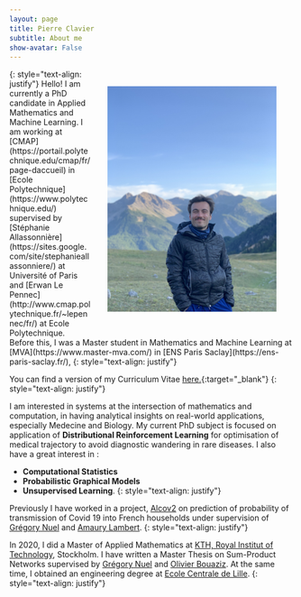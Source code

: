 ```yaml
---
layout: page
title: Pierre Clavier
subtitle: About me
show-avatar: False
---
```


<img style="float: right;" src="/assets/img/IMG_0807.HEIC" width="300" hspace="30" vspace="30">
{: style="text-align: justify"}
Hello! I am currently a PhD candidate in Applied Mathematics and Machine Learning. I am working at [CMAP](https://portail.polytechnique.edu/cmap/fr/page-daccueil) in [Ecole Polytechnique](https://www.polytechnique.edu/) supervised by [Stéphanie Allassonnière](https://sites.google.com/site/stephanieallassonniere/) at Université of Paris and [Erwan Le Pennec](http://www.cmap.polytechnique.fr/~lepennec/fr/) at Ecole Polytechnique. Before this, I was a Master student in Mathematics and Machine Learning at [MVA](https://www.master-mva.com/) in [ENS Paris Saclay](https://ens-paris-saclay.fr/),
{: style="text-align: justify"}

You can find a version of my Curriculum Vitae [here.](https://github.com/pierreclavier/pierreclavier.github.io/tree/master/docs/CV_Pierre_Clavier_git.pdf){:target="_blank"}
{: style="text-align: justify"}

I am interested in systems at the intersection of mathematics and computation, in having analytical insights on real-world applications, especially Medecine and Biology.
My current PhD  subject is focused on application of **Distributional Reinforcement Learning** for optimisation of medical trajectory to avoid diagnostic wandering in rare diseases. I also have a great interest in :
- **Computational Statistics**
- **Probabilistic Graphical Models**
- **Unsupervised Learning**. 
{: style="text-align: justify"}

Previously I have worked in a project, [Alcov2](https://www.college-de-france.fr/site/actualites/Alcov2-Enquete-pour-l-etude-de-la-transmission-de-SARS-Cov2-au-sein-des-foyers-francais.htm) on prediction of probability of transmission of Covid 19 into French households under supervision of [Grégory Nuel](http://nuel.perso.math.cnrs.fr/) and [Amaury Lambert](https://www.lpsm.paris/pageperso/amaury.lambert/).
{: style="text-align: justify"}
 
In 2020, I did a Master of Applied Mathematics at [KTH, Royal Institut of Technology](https://www.kth.se/en), Stockholm. I have written a Master Thesis on Sum-Product Networks supervised by [Grégory Nuel](http://nuel.perso.math.cnrs.fr/) and [Olivier Bouaziz](https://helios.mi.parisdescartes.fr/~obouaziz/index.html). At the same time, I obtained an engineering degree at [Ecole Centrale de Lille](https://centralelille.fr/). 
{: style="text-align: justify"}






